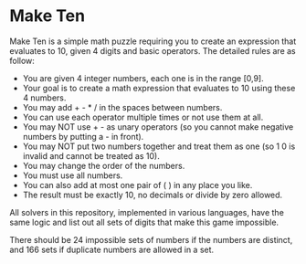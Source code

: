 # Make Ten

Make Ten is a simple math puzzle requiring you to create an expression that evaluates to 10, given 4 digits and basic operators. The detailed rules are as follow:

- You are given 4 integer numbers, each one is in the range [0,9].
- Your goal is to create a math expression that evaluates to 10 using these 4 numbers.
- You may add  + - * /  in the spaces between numbers.
- You can use each operator multiple times or not use them at all.
- You may NOT use + - as unary operators (so you cannot make negative numbers by putting a - in front).
- You may NOT put two numbers together and treat them as one (so 1 0 is invalid and cannot be treated as 10).
- You may change the order of the numbers.
- You must use all numbers.
- You can also add at most one pair of ( ) in any place you like.
- The result must be exactly 10, no decimals or divide by zero allowed.

All solvers in this repository, implemented in various languages, have the same logic and list out all sets of digits that make this game impossible.

There should be 24 impossible sets of numbers if the numbers are distinct, and 166 sets if duplicate numbers are allowed in a set.
